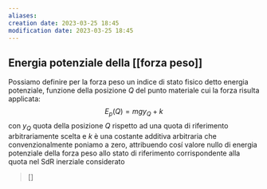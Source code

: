 ```yaml
---
aliases: 
creation date: 2023-03-25 18:45
modification date: 2023-03-25 18:45
---
```


## Energia potenziale della [[forza peso]]
Possiamo definire per la forza peso un indice di stato fisico detto energia potenziale, funzione della posizione $Q$ del punto materiale cui la forza risulta applicata:
$$
E_{p}(Q) = mgy_{Q} + k
$$
con $y_{Q}$ quota della posizione $Q$ rispetto ad una quota di riferimento arbitrariamente scelta e $k$ è una costante additiva arbitraria che convenzionalmente poniamo a zero, attribuendo cosí valore nullo di energia potenziale della forza peso allo stato di riferimento corrispondente alla quota nel SdR inerziale considerato

>[]



